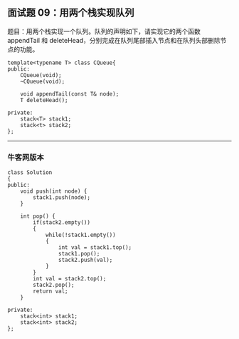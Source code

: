 ## 面试题 09：用两个栈实现队列

题目：用两个栈实现一个队列。队列的声明如下，请实现它的两个函数 appendTail 和 deleteHead，分别完成在队列尾部插入节点和在队列头部删除节点的功能。

	template<typename T> class CQueue{
	public:
		CQueue(void);
		~CQueue(void);
		
		void appendTail(const T& node);
		T deleteHead();
	
	private:
		stack<T> stack1;
		stack<t> stack2;
	};

----

### 牛客网版本

	class Solution
	{
	public:
	    void push(int node) {
	        stack1.push(node);
	    }
	
	    int pop() {
	        if(stack2.empty())
	        {
	            while(!stack1.empty())
	            {
	                int val = stack1.top();
	                stack1.pop();
	                stack2.push(val);
	            }
	        }
	        int val = stack2.top();
	        stack2.pop();
	        return val;
	    }
	
	private:
	    stack<int> stack1;
	    stack<int> stack2;
	};

